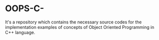 # OOPS-C-
It's a repository which contains the necessary source codes for the implementation examples of concepts of Object Oriented Programming in C++ language.  
